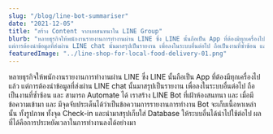 ```yaml
---
slug: "/blog/line-bot-summariser"
date: "2021-12-05"
title: "สร้าง Content จากบทสนทนาใน LINE Group"
blurb: "หลายธุรกิจให้พนักงานรายงานการทำงานผ่าน LINE ซึ่ง LINE นั้นถือเป็น App ที่ต้องมีทุกเครื่องไปแล้ว
แต่การต้องนำข้อมูลที่ส่งผ่าน LINE chat นั้นมาสรุปเป็นรายงาน เพื่อลงในระบบอื่นต่อไป ถือเป็นงานที่ซ้ำซ้อน และ สามารถ Automate ได้"
featuredImage: "../line-shop-for-local-food-delivery-01.png"
---
```


หลายธุรกิจให้พนักงานรายงานการทำงานผ่าน LINE ซึ่ง LINE นั้นถือเป็น App ที่ต้องมีทุกเครื่องไปแล้ว
แต่การต้องนำข้อมูลที่ส่งผ่าน LINE chat นั้นมาสรุปเป็นรายงาน เพื่อลงในระบบอื่นต่อไป ถือเป็นงานที่ซ้ำซ้อน และ สามารถ Automate ได้
เราสร้าง LINE Bot ที่เฝ้าห้องสนทนา และ เมื่อมีข้อความเข้ามา และ มีจุดจับประเด็นได้ว่าเป็นข้อความการรายงานการทำงาน
Bot จะเก็บเนื้อหาเหล่านั้น ทั้งรูปภาพ ทั้งจุด Check-in และนำมาสรุปเก็บใส่ Database ให้ระบบอื่นได้นำไปใช้ต่อไป
ผลที่ได้คือการประหยัดเวลาในการทำงานลงได้อย่างมา
